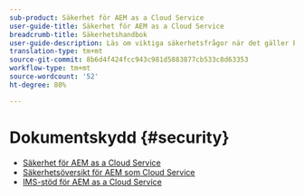 ```yaml
---
sub-product: Säkerhet för AEM as a Cloud Service
user-guide-title: Säkerhet för AEM as a Cloud Service
breadcrumb-title: Säkerhetshandbok
user-guide-description: Läs om viktiga säkerhetsfrågor när det gäller Experience Manager as a Cloud Service.
translation-type: tm+mt
source-git-commit: 8b6d4f424fcc943c981d5883877cb533c8d63353
workflow-type: tm+mt
source-wordcount: '52'
ht-degree: 80%

---
```



# Dokumentskydd {#security}

+ [Säkerhet för AEM as a Cloud Service](/help/security/home.md)
+ [Säkerhetsöversikt för AEM som Cloud Service](/help/security/cloud-service-security-overview.md)
+ [IMS-stöd för AEM as a Cloud Service](ims-support.md)
